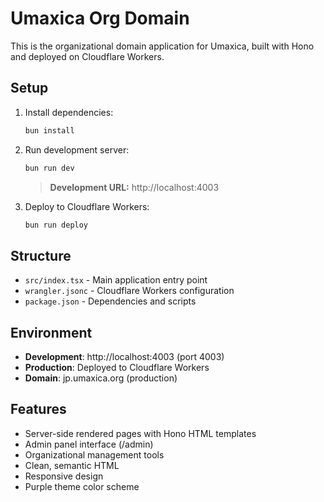# Umaxica Org Domain

This is the organizational domain application for Umaxica, built with Hono and deployed on Cloudflare Workers.

## Setup

1. Install dependencies:
   ```bash
   bun install
   ```

2. Run development server:
   ```bash
   bun run dev
   ```
   > **Development URL:** http://localhost:4003

3. Deploy to Cloudflare Workers:
   ```bash
   bun run deploy
   ```

## Structure

- `src/index.tsx` - Main application entry point
- `wrangler.jsonc` - Cloudflare Workers configuration
- `package.json` - Dependencies and scripts

## Environment

- **Development**: http://localhost:4003 (port 4003)
- **Production**: Deployed to Cloudflare Workers
- **Domain**: jp.umaxica.org (production)

## Features

- Server-side rendered pages with Hono HTML templates
- Admin panel interface (/admin)
- Organizational management tools
- Clean, semantic HTML
- Responsive design
- Purple theme color scheme
